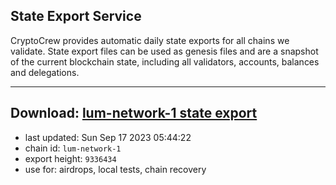 ## State Export Service
CryptoCrew provides automatic daily state exports for all chains we validate. State export files can be used as genesis files and are a snapshot of the current blockchain state, including all validators, accounts, balances and delegations.

---
**Download: [lum-network-1 state export](https://dl.ccvalidators.com/SERVICE/lumnetwork/lum-network-1_export_9336434.json)**
---

- last updated: Sun Sep 17 2023 05:44:22
- chain id: `lum-network-1`
- export height: `9336434`
- use for: airdrops, local tests, chain recovery
